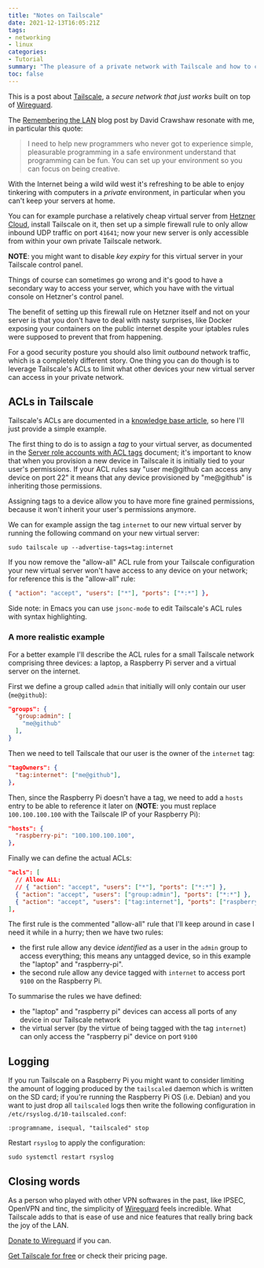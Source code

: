 ```yaml
---
title: "Notes on Tailscale"
date: 2021-12-13T16:05:21Z
tags:
- networking
- linux
categories:
- Tutorial
summary: "The pleasure of a private network with Tailscale and how to configure ACLs."
toc: false
---
```


This is a post about [Tailscale](https://tailscale.com/), a _secure network that just works_ built
on top of [Wireguard](https://www.wireguard.com/).

The [Remembering the LAN](https://tailscale.com/blog/remembering-the-lan/) blog post by David
Crawshaw resonate with me, in particular this quote:

> I need to help new programmers who never got to experience simple, pleasurable programming in a
> safe environment understand that programming can be fun. You can set up your environment so you
> can focus on being creative.

With the Internet being a wild wild west it's refreshing to be able to enjoy tinkering with
computers in a _private_ environment, in particular when you can't keep your servers at home.

You can for example purchase a relatively cheap virtual server from
[Hetzner Cloud](https://www.hetzner.com/cloud), install Tailscale on it, then set up a simple
firewall rule to only allow inbound UDP traffic on port `41641`; now your new server is
only accessible from within your own private Tailscale network.

**NOTE**: you might want to disable _key expiry_ for this virtual server in your Tailscale control
panel.

Things of course can sometimes go wrong and it's good to have a secondary way to access your server,
which you have with the virtual console on Hetzner's control panel.

The benefit of setting up this firewall rule on Hetzner itself and not on your server is that you
don't have to deal with nasty surprises, like Docker exposing your containers on the public internet
despite your iptables rules were supposed to prevent that from happening.

For a good security posture you should also limit _outbound_ network traffic, which is a completely
different story. One thing you can do though is to leverage Tailscale's ACLs to limit what other
devices your new virtual server can access in your private network.

## ACLs in Tailscale

Tailscale's ACLs are documented in a [knowledge base article](https://tailscale.com/kb/1018/acls/),
so here I'll just provide a simple example.

The first thing to do is to assign a _tag_ to your virtual server, as documented in the
[Server role accounts with ACL tags](https://tailscale.com/kb/1068/acl-tags/) document; it's
important to know that when you provision a new device in Tailscale it is initially tied to your
user's permissions. If your ACL rules say "user me@github can access any device on port 22" it means
that any device provisioned by "me@github" is inheriting those permissions.

Assigning tags to a device allow you to have more fine grained permissions, because it won't inherit
your user's permissions anymore.

We can for example assign the tag `internet` to our new virtual server by running the following
command on your new virtual server:

```
sudo tailscale up --advertise-tags=tag:internet
```

If you now remove the "allow-all" ACL rule from your Tailscale configuration your new virtual server
won't have access to any device on your network; for reference this is the "allow-all" rule:

```json
{ "action": "accept", "users": ["*"], "ports": ["*:*"] },
```

Side note: in Emacs you can use `jsonc-mode` to edit Tailscale's ACL rules with syntax highlighting.

### A more realistic example

For a better example I'll describe the ACL rules for a small Tailscale network comprising three
devices: a laptop, a Raspberry Pi server and a virtual server on the internet.

First we define a group called `admin` that initially will only contain our user (`me@github`):

```json
"groups": {
  "group:admin": [
    "me@github"
  ],
}
```

Then we need to tell Tailscale that our user is the owner of the `internet` tag:

```json
"tagOwners": {
  "tag:internet": ["me@github"],
},
```

Then, since the Raspberry Pi doesn't have a tag, we need to add a `hosts` entry to be able to
reference it later on (**NOTE**: you must replace `100.100.100.100` with the Tailscale IP of your
Raspberry Pi):

```json
"hosts": {
  "raspberry-pi": "100.100.100.100",
},
```

Finally we can define the actual ACLs:

```json
"acls": [
  // Allow ALL:
  // { "action": "accept", "users": ["*"], "ports": ["*:*"] },
  { "action": "accept", "users": ["group:admin"], "ports": ["*:*"] },
  { "action": "accept", "users": ["tag:internet"], "ports": ["raspberry-pi:9100"] },
],
```

The first rule is the commented "allow-all" rule that I'll keep around in case I need it while in a
hurry; then we have two rules:

- the first rule allow any device _identified_ as a user in the `admin` group to access everything;
  this means any untagged device, so in this example the "laptop" and "raspberry-pi".
- the second rule allow any device tagged with `internet` to access port `9100` on the Raspberry Pi.

To summarise the rules we have defined:

- the "laptop" and "raspberry pi" devices can access all ports of any device in our Tailscale
  network
- the virtual server (by the virtue of being tagged with the tag `internet`) can only access the
  "raspberry pi" device on port `9100`

## Logging

If you run Tailscale on a Raspberry Pi you might want to consider limiting the amount of logging
produced by the `tailscaled` daemon which is written on the SD card; if you're running the Raspberry
Pi OS (i.e. Debian) and you want to just drop all `tailscaled` logs then write the following
configuration in `/etc/rsyslog.d/10-tailscaled.conf`:

```
:programname, isequal, "tailscaled" stop
```

Restart `rsyslog` to apply the configuration:

```
sudo systemctl restart rsyslog
```

## Closing words

As a person who played with other VPN softwares in the past, like IPSEC, OpenVPN and tinc, the
simplicity of [Wireguard](https://www.wireguard.com/) feels incredible. What Tailscale adds to that
is ease of use and nice features that really bring back the joy of the LAN.

[Donate to Wireguard](https://www.wireguard.com/donations/) if you can.

[Get Tailscale for free](https://tailscale.com/pricing/) or check their pricing page.
